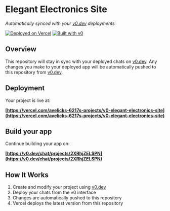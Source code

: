 # Elegant Electronics Site

*Automatically synced with your [v0.dev](https://v0.dev) deployments*

[![Deployed on Vercel](https://img.shields.io/badge/Deployed%20on-Vercel-black?style=for-the-badge&logo=vercel)](https://vercel.com/avelicks-6217s-projects/v0-elegant-electronics-site)
[![Built with v0](https://img.shields.io/badge/Built%20with-v0.dev-black?style=for-the-badge)](https://v0.dev/chat/projects/2XRhjZELSPN)

## Overview

This repository will stay in sync with your deployed chats on [v0.dev](https://v0.dev).
Any changes you make to your deployed app will be automatically pushed to this repository from [v0.dev](https://v0.dev).

## Deployment

Your project is live at:

**[https://vercel.com/avelicks-6217s-projects/v0-elegant-electronics-site](https://vercel.com/avelicks-6217s-projects/v0-elegant-electronics-site)**

## Build your app

Continue building your app on:

**[https://v0.dev/chat/projects/2XRhjZELSPN](https://v0.dev/chat/projects/2XRhjZELSPN)**

## How It Works

1. Create and modify your project using [v0.dev](https://v0.dev)
2. Deploy your chats from the v0 interface
3. Changes are automatically pushed to this repository
4. Vercel deploys the latest version from this repository